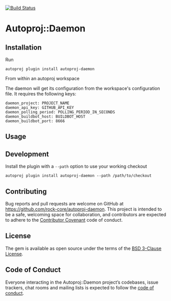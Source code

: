 [![Build Status](https://travis-ci.org/rock-core/autoproj-daemon.svg?branch=master)](https://travis-ci.org/rock-core/autoproj-daemon)

# Autoproj::Daemon


## Installation

Run

~~~
autoproj plugin install autoproj-daemon
~~~

From within an autoproj workspace

The daemon will get its configuration from the workspace's configuration file.
It requires the following keys:

~~~
daemon_project: PROJECT_NAME
daemon_api_key: GITHUB_API_KEY
daemon_polling_period: POLLING_PERIOD_IN_SECONDS
daemon_buildbot_host: BUILDBOT_HOST
daemon_buildbot_port: 8666
~~~

## Usage

## Development

Install the plugin with a `--path` option to use your working checkout

~~~
autoproj plugin install autoproj-daemon --path /path/to/checkout
~~~

## Contributing

Bug reports and pull requests are welcome on GitHub at
https://github.com/rock-core/autoproj-daemon. This project is intended to be a
safe, welcoming space for collaboration, and contributors are expected to
adhere to the [Contributor Covenant](http://contributor-covenant.org) code of
conduct.

## License

The gem is available as open source under the terms of the [BSD 3-Clause
License](https://opensource.org/licenses/BSD-3-Clause).

## Code of Conduct

Everyone interacting in the Autoproj::Daemon project’s codebases, issue trackers,
chat rooms and mailing lists is expected to follow the [code of
conduct](https://github.com/rock-core/autoproj-daemon/blob/master/CODE_OF_CONDUCT.md).
